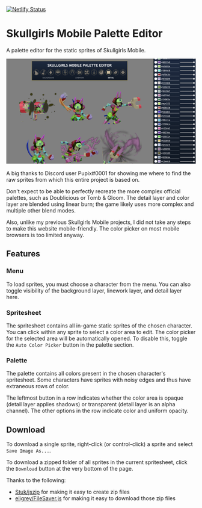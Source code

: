 [![Netlify Status](https://api.netlify.com/api/v1/badges/5eb98648-c7fd-4ff8-a404-fe3d10938f26/deploy-status)](https://app.netlify.com/sites/sgmpalette/deploys)

# Skullgirls Mobile Palette Editor

A palette editor for the static sprites of Skullgirls Mobile.

<img src="sample.png">

A big thanks to Discord user Pupix#0001 for showing me where to find the raw sprites from which this entire project is based on.

Don't expect to be able to perfectly recreate the more complex official palettes, such as Doublicious or Tomb & Gloom. The detail layer and color layer are blended using linear burn; the game likely uses more complex and multiple other blend modes.

Also, unlike my previous Skullgirls Mobile projects, I did not take any steps to make this website mobile-friendly. The color picker on most mobile browsers is too limited anyway.

## Features

### Menu

To load sprites, you must choose a character from the menu.
You can also toggle visibility of the background layer, linework layer, and detail layer here.

### Spritesheet

The spritesheet contains all in-game static sprites of the chosen character.
You can click within any sprite to select a color area to edit.
The color picker for the selected area will be automatically opened.
To disable this, toggle the `Auto Color Picker` button in the palette section.

### Palette

The palette contains all colors present in the chosen character's spritesheet.
Some characters have sprites with noisy edges and thus have extraneous rows of color.

The leftmost button in a row indicates whether the color area is opaque (detail layer applies shadows) or transparent (detail layer is an alpha channel).
The other options in the row indicate color and uniform opacity.

## Download

To download a single sprite, right-click (or control-click) a sprite and select `Save Image As...`.

To download a zipped folder of all sprites in the current spritesheet, click the `Download` button at the very bottom of the page.

Thanks to the following:

* [Stuk/jszip](https://github.com/Stuk/jszip) for making it easy to create zip files
* [eligrey/FileSaver.js](https://github.com/eligrey/FileSaver.js) for making it easy to download those zip files
